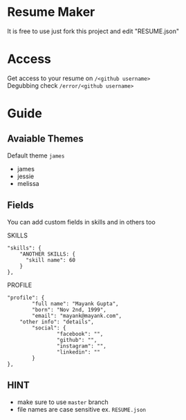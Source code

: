 
# Resume Maker
It is free to use just fork this project and edit "RESUME.json"


# Access
Get access to your resume on ``/<github username>``<br />
Degubbing check ``/error/<github username>``<br />


# Guide
## Avaiable Themes
Default theme ``james``
* james
* jessie
* melissa

## Fields
You can add custom fields in skills and in others too

SKILLS

```
"skills": {
    "ANOTHER SKILLS: {
      "skill name": 60
    }
},
```
PROFILE
```
"profile": {
		"full name": "Mayank Gupta",
		"born": "Nov 2nd, 1999",
		"email": "mayank@mayank.com",
    "other info": "details",
		"social": {
				"facebook": "",
				"github": "",
				"instagram": "",
				"linkedin": ""
		}
},
```


## HINT

* make sure to use ``master`` branch
* file names are case sensitive ex. ``RESUME.json``
